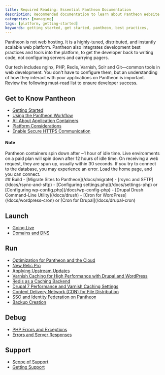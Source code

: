 ```yaml
---
title: Required Reading: Essential Pantheon Documentation
description: Recommended documentation to learn about Pantheon Website Management Platform's technologies.
categories: [managing]
tags: [platform, getting-started]
keywords: getting started, get started, pantheon, best practices,
---
```

Pantheon is not web hosting. It is a highly-tuned, distributed, and instantly scalable web platform. Pantheon also integrates development best practices and tools into the platform, to get the developer back to writing code, not configuring servers and carrying pagers.

Our tech includes nginx, PHP, Redis, Varnish, Solr and Git&mdash;common tools in web development. You don't have to configure them, but an understanding of how they interact with your applications on Pantheon is important. Review the following must-read list to ensure developer success.

## Get to Know Pantheon

- [Getting Started](/docs/getting-started)  
- [Using the Pantheon Workflow](/docs/pantheon-workflow/)
- [All About Application Containers](/docs/application-containers/)
- [Platform Considerations](/docs/platform-considerations/)  
- [Enable Secure HTTPS Communication](/docs/enable-https)
<div class="alert alert-info">
<h4>Note</h4>
Pantheon containers spin down after ~1 hour of idle time. Live environments on a paid plan will spin down after 12 hours of idle time. On receiving a web request, they are spun up, usually within 30 seconds. If you try to connect to the database, you may experience an error. Load the home page, and you can connect.
</div>
## Build
- [Migrate Sites to Pantheon](/docs/migrate)  
- [rsync and SFTP](/docs/rsync-and-sftp)
- [Configuring settings.php](/docs/settings-php) or [Configuring wp-config.php](/docs/wp-config-php)
- [Drupal Drush Command-Line Utility](/docs/drush)
- [Cron for WordPress](/docs/wordpress-cron) or [Cron for Drupal](/docs/drupal-cron)

## Launch
- [Going Live](/docs/going-live)
- [Domains and DNS](/docs/domains)
## Run
- [Optimization for Pantheon and the Cloud](/docs/cloud-optimization)
- [New Relic Pro](/docs/new-relic)
- [Applying Upstream Updates](/docs/upstream-updates)
- [Varnish Caching for High Performance with Drupal and WordPress](/docs/varnish)
- [Redis as a Caching Backend](/docs/redis)
- [Drupal 7 Performance and Varnish Caching Settings](/docs/drupal-cache)
- [Content Delivery Network (CDN) for File Distribution](/docs/content-delivery-network/)
- [SSO and Identity Federation on Pantheon](/docs/sso/)
- [Backup Creation](/docs/create-backups)

## Debug

- [PHP Errors and Exceptions](/docs/php-errors/)
- [Errors and Server Responses](/docs/errors-and-server-responses/)

## Support

- [Scope of Support](/docs/scope-of-support/)
- [Getting Support](/docs/getting-support)
